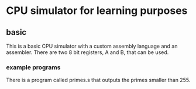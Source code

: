 # CPU simulator for learning purposes

## basic
This is a basic CPU simulator with a custom assembly language and an assembler.
There are two 8 bit registers, A and B, that can be used.

### example programs
There is a program called primes.s that outputs the primes smaller than 255.
